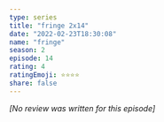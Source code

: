 ```yaml
---
type: series
title: "fringe 2x14"
date: "2022-02-23T18:30:08"
name: "fringe"
season: 2
episode: 14
rating: 4
ratingEmoji: ⭐️⭐️⭐️⭐️
share: false
---
```


*[No review was written for this episode]*
